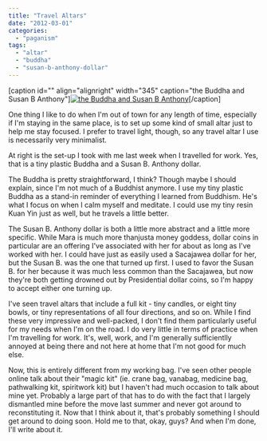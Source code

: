 ```yaml
---
title: "Travel Altars"
date: "2012-03-01"
categories: 
  - "paganism"
tags: 
  - "altar"
  - "buddha"
  - "susan-b-anthony-dollar"
---
```


\[caption id="" align="alignright" width="345" caption="the Buddha and Susan B Anthony"\][![the Buddha and Susan B Anthony](images/2012-02-20+23.07.43.jpg "Travel Altar")](null)\[/caption\]

One thing I like to do when I'm out of town for any length of time, especially if I'm staying in the same place, is to set up some kind of small altar just to help me stay focused. I prefer to travel light, though, so any travel altar I use is necessarily very minimalist.

At right is the set-up I took with me last week when I travelled for work. Yes, that is a tiny plastic Buddha and a Susan B. Anthony dollar.

The Buddha is pretty straightforward, I think? Though maybe I should explain, since I'm not much of a Buddhist anymore. I use my tiny plastic Buddha as a stand-in reminder of everything I learned from Buddhism. He's what I focus on when I calm myself and meditate. I could use my tiny resin Kuan Yin just as well, but he travels a little better.

The Susan B. Anthony dollar is both a little more abstract and a little more specific. While Mara is much more thanjusta money goddess, dollar coins in particular are an offering I've associated with her for about as long as I've worked with her. I could have just as easily used a Sacajawea dollar for her, but the Susan B. was the one that turned up first. I used to favor the Susan B. for her because it was much less common than the Sacajawea, but now they're both getting drowned out by Presidential dollar coins, so I'm happy to accept either one turning up.

I've seen travel altars that include a full kit - tiny candles, or eight tiny bowls, or tiny representations of all four directions, and so on. While I find these very impressive and well-packed, I don't find them particularly useful for my needs when I'm on the road. I do very little in terms of practice when I'm travelling for work. It's, well, work, and I'm generally sufficientlly annoyed at being there and not here at home that I'm not good for much else.

Now, this is entirely different from my working bag. I've seen other people online talk about their "magic kit" (ie. crane bag, vanabag, medicine bag, pathwalking kit, spiritwork kit) but I haven't had much occasion to talk about mine yet. Probably a large part of that has to do with the fact that I largely dismantled mine before the move last summer and never got around to reconstituting it. Now that I think about it, that's probably something I should get around to doing soon. Hold me to that, okay, guys? And when I'm done, I'll write about it.
